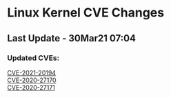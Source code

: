 
# **Linux Kernel CVE Changes**

## Last Update - 30Mar21 07:04

### **Updated CVEs:**

[CVE-2021-20194](cves/CVE-2021-20194)  
[CVE-2020-27170](cves/CVE-2020-27170)  
[CVE-2020-27171](cves/CVE-2020-27171)  
